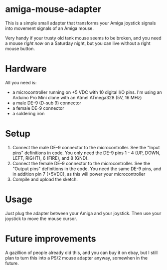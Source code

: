 # amiga-mouse-adapter

This is a simple small adapter that transforms your Amiga joystick signals
into movement signals of an Amiga mouse.

Very handy if your trusty old tank mouse seems to be broken, and you need
a mouse _right now_ on a Saturday night, but you can live without a right
mouse button.

# Hardware
All you need is:
- a microcontroller running on +5 VDC with 10 digital I/O pins. I'm using
  an Arduino Pro Mini clone with an Atmel ATmega328 (5V, 16 MHz)
- a male DE-9 (D-sub 9) connector
- a female DE-9 connector
- a soldering iron

# Setup
1) Connect the male DE-9 connector to the microcontroller. See the "Input pins"
   definitions in code. You only need the DE-9 pins 1 - 4 (UP, DOWN, LEFT, 
   RIGHT), 6 (FIRE), and 8 (GND).
2) Connect the female DE-9 connector to the microcontroller. See the "Output
   pins" definitions in the code. You need the same  DE-9 pins, and in addition
   pin 7 (+5VDC), as this will power your microcontroller
3) Compile and upload the sketch.

# Usage
Just plug the adapter between your Amiga and your joystick. Then use your 
joystick to move the mouse cursor.

# Future improvements
A gazillion of people already did this, and you can buy it on ebay, but I 
still plan to turn this into a PS/2 mouse adapter anyway, somewhen in the
future.